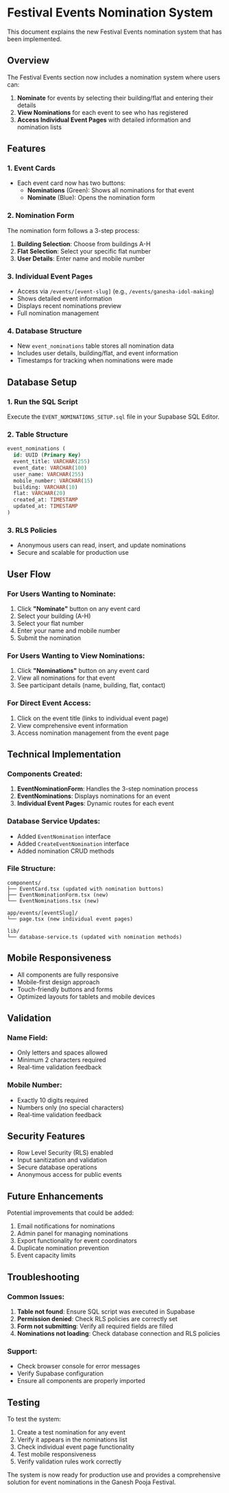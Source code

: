 # Festival Events Nomination System

This document explains the new Festival Events nomination system that has been implemented.

## Overview

The Festival Events section now includes a nomination system where users can:
1. **Nominate** for events by selecting their building/flat and entering their details
2. **View Nominations** for each event to see who has registered
3. **Access Individual Event Pages** with detailed information and nomination lists

## Features

### 1. Event Cards
- Each event card now has two buttons:
  - **Nominations** (Green): Shows all nominations for that event
  - **Nominate** (Blue): Opens the nomination form

### 2. Nomination Form
The nomination form follows a 3-step process:
1. **Building Selection**: Choose from buildings A-H
2. **Flat Selection**: Select your specific flat number
3. **User Details**: Enter name and mobile number

### 3. Individual Event Pages
- Access via `/events/[event-slug]` (e.g., `/events/ganesha-idol-making`)
- Shows detailed event information
- Displays recent nominations preview
- Full nomination management

### 4. Database Structure
- New `event_nominations` table stores all nomination data
- Includes user details, building/flat, and event information
- Timestamps for tracking when nominations were made

## Database Setup

### 1. Run the SQL Script
Execute the `EVENT_NOMINATIONS_SETUP.sql` file in your Supabase SQL Editor.

### 2. Table Structure
```sql
event_nominations (
  id: UUID (Primary Key)
  event_title: VARCHAR(255)
  event_date: VARCHAR(100)
  user_name: VARCHAR(255)
  mobile_number: VARCHAR(15)
  building: VARCHAR(10)
  flat: VARCHAR(20)
  created_at: TIMESTAMP
  updated_at: TIMESTAMP
)
```

### 3. RLS Policies
- Anonymous users can read, insert, and update nominations
- Secure and scalable for production use

## User Flow

### For Users Wanting to Nominate:
1. Click **"Nominate"** button on any event card
2. Select your building (A-H)
3. Select your flat number
4. Enter your name and mobile number
5. Submit the nomination

### For Users Wanting to View Nominations:
1. Click **"Nominations"** button on any event card
2. View all nominations for that event
3. See participant details (name, building, flat, contact)

### For Direct Event Access:
1. Click on the event title (links to individual event page)
2. View comprehensive event information
3. Access nomination management from the event page

## Technical Implementation

### Components Created:
1. **EventNominationForm**: Handles the 3-step nomination process
2. **EventNominations**: Displays nominations for an event
3. **Individual Event Pages**: Dynamic routes for each event

### Database Service Updates:
- Added `EventNomination` interface
- Added `CreateEventNomination` interface
- Added nomination CRUD methods

### File Structure:
```
components/
├── EventCard.tsx (updated with nomination buttons)
├── EventNominationForm.tsx (new)
└── EventNominations.tsx (new)

app/events/[eventSlug]/
└── page.tsx (new individual event pages)

lib/
└── database-service.ts (updated with nomination methods)
```

## Mobile Responsiveness

- All components are fully responsive
- Mobile-first design approach
- Touch-friendly buttons and forms
- Optimized layouts for tablets and mobile devices

## Validation

### Name Field:
- Only letters and spaces allowed
- Minimum 2 characters required
- Real-time validation feedback

### Mobile Number:
- Exactly 10 digits required
- Numbers only (no special characters)
- Real-time validation feedback

## Security Features

- Row Level Security (RLS) enabled
- Input sanitization and validation
- Secure database operations
- Anonymous access for public events

## Future Enhancements

Potential improvements that could be added:
1. Email notifications for nominations
2. Admin panel for managing nominations
3. Export functionality for event coordinators
4. Duplicate nomination prevention
5. Event capacity limits

## Troubleshooting

### Common Issues:
1. **Table not found**: Ensure SQL script was executed in Supabase
2. **Permission denied**: Check RLS policies are correctly set
3. **Form not submitting**: Verify all required fields are filled
4. **Nominations not loading**: Check database connection and RLS policies

### Support:
- Check browser console for error messages
- Verify Supabase configuration
- Ensure all components are properly imported

## Testing

To test the system:
1. Create a test nomination for any event
2. Verify it appears in the nominations list
3. Check individual event page functionality
4. Test mobile responsiveness
5. Verify validation rules work correctly

The system is now ready for production use and provides a comprehensive solution for event nominations in the Ganesh Pooja Festival.
